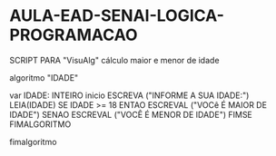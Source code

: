 # AULA-EAD-SENAI-LOGICA-PROGRAMACAO
SCRIPT PARA "VisuAlg" cálculo maior e menor de idade

algoritmo "IDADE"

var
    IDADE: INTEIRO
inicio
ESCREVA ("INFORME A SUA IDADE:")
LEIA(IDADE)
SE IDADE >= 18 ENTAO
ESCREVAL ("VOCê É MAIOR DE IDADE")
SENAO
ESCREVAL ("VOCÊ É MENOR DE IDADE")
FIMSE
FIMALGORITMO

fimalgoritmo
